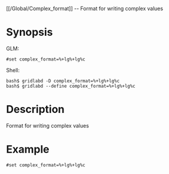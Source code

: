 [[/Global/Complex_format]] -- Format for writing complex values

# Synopsis
GLM:
~~~
#set complex_format=%+lg%+lg%c
~~~
Shell:
~~~
bash$ gridlabd -D complex_format=%+lg%+lg%c
bash$ gridlabd --define complex_format=%+lg%+lg%c
~~~

# Description

Format for writing complex values

# Example

~~~
#set complex_format=%+lg%+lg%c
~~~
